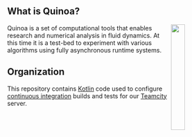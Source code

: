 ## What is Quinoa?

<img src="https://quinoacomputing.github.io/quinoa.svg" align="right" width="25%" background=transparent>
Quinoa is a set of computational tools that enables research and numerical analysis in fluid dynamics. At this time it is a test-bed to experiment with various algorithms using fully asynchronous runtime systems.

## Organization

This repository contains [Kotlin](http://kotlinlang.org) code used to configure [continuous integration](https://en.wikipedia.org/wiki/Continuous_integration) builds and tests for our [Teamcity](https://www.jetbrains.com/teamcity/) server.
